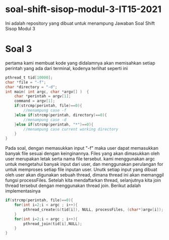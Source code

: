 # soal-shift-sisop-modul-3-IT15-2021
Ini adalah repository yang dibuat untuk menampung Jawaban Soal Shift Sisop Modul 3

# Soal 3
pertama kami membuat kode yang didalamnya akan memisahkan setiap perintah yang ada dari terminal, kodenya terlihat seperti ini
```c
pthread_t tid[10000];
char *file = "-f";
char *directory = "-d";
int main( int argc, char *argv[] )  {
    char *perintah = argv[1];
    command = argv[1];
    if(strcmp(perintah, file)==0){
        //menampung case -f
    }else if(strcmp(perintah, directory)==0){
        //menampung case -d
    }else if(strcmp(perintah, "*")==0){
        //menampung case current working directory
    }
}
```
Pada soal, dengan memasukkan input "-f" maka user dapat memasukkan banyak file sesuai dengan keinginannya. Files yang akan dimasukkan oleh user merupakan letak serta nama file tersebut. kami menggunakan argc untuk mengetahui banyak input dari user, dan menggunakan perulangan for untuk memproses setiap file inputan user. Unutk setiap input yang dibuat oleh user akan digunakan sebuah thread, dimana thread ini akan memanggil fungsi processFiles. Setelah kita mendaftarkan thread, selanjutnya kita join thread tersebut dengan menggunakan thread join. Berikut adalah implementasinya
```c
if(strcmp(perintah, file)==0){
    for(int i=2;i < argc ; i++){
        pthread_create(&(tid[i]), NULL, processFiles, (char*)argv[i]);
    }
    for(int i=2;i < argc ; i++){
        pthread_join(tid[i],NULL);
    }
}
```